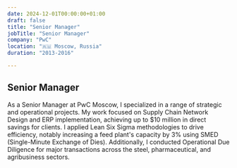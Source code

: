 ```yaml
---
date: 2024-12-01T00:00:00+01:00
draft: false
title: "Senior Manager"
jobTitle: "Senior Manager"
company: "PwC"
location: "🇷🇺 Moscow, Russia"
duration: "2013-2016"

---
```

## Senior Manager

As a Senior Manager at PwC Moscow, I specialized in a range of strategic and operational projects. My work focused on Supply Chain Network Design and ERP implementation, achieving up to $10 million in direct savings for clients. I applied Lean Six Sigma methodologies to drive efficiency, notably increasing a feed plant's capacity by 3% using SMED (Single-Minute Exchange of Dies). Additionally, I conducted Operational Due Diligence for major transactions across the steel, pharmaceutical, and agribusiness sectors.